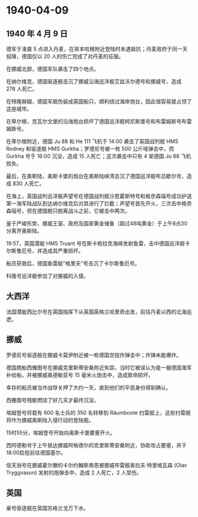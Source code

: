 # 1940-04-09

## 1940 年 4 月 9 日

德军于凌晨 5
点进入丹麦，在哥本哈根附近登陆时未遇抵抗；丹麦政府于同一天投降，德国仅以
20 人的伤亡完成了对丹麦的征服。

在挪威北部，德国军队袭击了四个地点。

在纳尔维克，德国驱逐舰击沉了挪威沿海巡洋舰艾兹沃尔德号和挪威号，造成 276
人死亡。

在特隆赫姆，德国军舰伪装成英国船只，顺利绕过海岸炮台，因此很容易就占领了这座城市。

在卑尔根，克瓦尔文堡的沿海炮台损坏了德国巡洋舰柯尼斯堡号和布雷姆斯号布雷姆斯号。

在卑尔根附近，德国 Ju 88 和 He 111 飞机于 14:00 袭击了英国战列舰 HMS
Rodney 和驱逐舰 HMS Gurkha；罗德尼号被一枚 500 公斤哑弹击中，而 Gurkha
号于 16:00 沉没，造成 15 人死亡；这次袭击中只有 4 架德国 Ju 88
飞机损失。

最后，在奥斯陆，奥斯卡堡的炮台在奥斯陆峡湾击沉了德国巡洋舰布吕歇尔号，造成
830 人死亡。

在海上，英国战列巡洋舰声望号在德国战列舰沙恩霍斯特号和格奈森瑙号成功护送第一海军陆战队到达纳尔维克后对其进行了拦截；声望号首先开火，三次击中格奈森瑙号，但在德国舰只脱离战斗之前，它被击中两次。

鉴于严峻形势，挪威王室、政府及国家黄金储备（超过48吨黄金）于上午8点30分离开奥斯陆。

19:57，英国潜艇 HMS Truant
号在斯卡格拉克海峡发射鱼雷，击中德国巡洋舰卡尔斯鲁厄号，并造成其严重损坏。

船员获救后，德国鱼雷艇"格里夫"号击沉了卡尔斯鲁厄号。

科隆号巡洋舰参加了对挪威的入侵。

## 大西洋

法国潜艇西比尔号在英国指挥下从英国英格兰哈里奇出发，前往丹麦以西的北海巡逻。

## 挪威

罗德尼号驱逐舰在挪威卡莫伊附近被一枚德国空投炸弹击中；炸弹未能爆炸。

德国商船西雅图号在挪威克里斯蒂安桑附近失踪，当时它被误认为是一艘德国海军补给船，并被挪威奥德勒亚号
15 毫米火炮击中，造成致命损坏。

幸存的船员被当作战俘关押了大约一天，直到他们的平民身份得到确认。

西雅图号残骸燃烧了好几天才最终沉没。

埃姆登号将载有 600 名士兵的 350 名转移到 Räumboote
扫雷舰上，这些扫雷舰将作为挪威奥斯陆入侵行动的登陆舰。

15时55分，埃姆登号开始向奥斯卡堡要塞开火。

西阿德勒号于上午抵达挪威阿格德尔的克里斯蒂安桑附近，协助攻占要塞，并于18:00启程前往德国基尔。

信天翁号在挪威霍尔滕的卡尔约翰斯弗恩被挪威布雷舰奥拉夫·特里格瓦森 (Olav
Tryggvason) 发射的炮弹击中，造成 2 人死亡，2 人受伤。

## 英国

豪号驱逐舰在英国苏格兰戈万下水。

